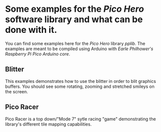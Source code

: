 # Some examples for the *Pico Hero* software library and what can be done with it.

You can find some examples here for the *Pico Hero* library *pplib*. The examples are meant to be compiled using Arduino with *Earle Philhower's Raspberry Pi Pico Arduino core*.

## Blitter

This examples demonstrates how to use the blitter in order to blit graphics buffers. You should see some rotating, zooming and stretched smileys on the screen.

## Pico Racer

Pico Racer is a top down/"Mode 7" sytle racing "game" demonstrating the library's different tile mapping capabilities.  

